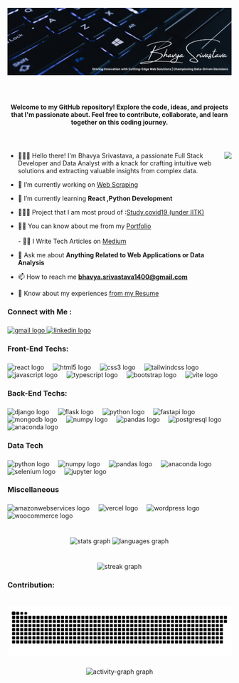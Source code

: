 <p align="center">
  <img src="https://github.com/N-epiphany/N-epiphany/blob/main/Cover.png" alt="Welcome Image" width="100%" height="15%">
</p>

###

<br clear="both">

<h4 align="center">Welcome to my GitHub repository! Explore the code, ideas, and projects that I'm passionate about. Feel free to contribute, collaborate, and learn together on this coding journey.</h4>

<br clear="both">

###

<img align="right" height="200" src="https://media.giphy.com/media/L1R1tvI9svkIWwpVYr/giphy.gif"  />

- 👩🏻‍💻 Hello there! I'm Bhavya Srivastava, a passionate Full Stack Developer and Data Analyst with a knack for crafting intuitive web solutions and extracting valuable insights from complex data.

- 🔭 I’m currently working on [Web Scraping](https://github.com/N-epiphany/Senior-Living-Projects-Web-Scraper)

- 🌱 I’m currently learning **React ,Python Development**

- 👩🏻‍💻 Project that I am most proud of :[Study.covid19 (under IITK)](https://studycovid19.in/)

- 👨‍💻 You can know about me from my [Portfolio](https://n-epiphany.github.io/EpiphanyPortfolio/)<br><br>- ✍🏻 I Write Tech Articles on [Medium](https://medium.com/@bs.epiphany14)

- 💬 Ask me about **Anything Related to Web Applications or Data Analysis**

- 📫 How to reach me **bhavya.srivastava1400@gmail.com**

- 📄 Know about my experiences [from my Resume](https://drive.google.com/file/d/1RM976mVhiAB13d8aO8esh_XlwvsnTA3S/view?usp=drive_link)

###

<h3 align="left">Connect with Me :</h3>

###

<div align="left">
  <a href="bhavya.srivastava1400@gmail.com" target="_blank">
    <img src="https://raw.githubusercontent.com/maurodesouza/profile-readme-generator/master/src/assets/icons/social/gmail/default.svg" width="47" height="35" alt="gmail logo"  />
  </a>
  <a href="https://www.linkedin.com/in/nepiphany/" target="_blank">
    <img src="https://raw.githubusercontent.com/maurodesouza/profile-readme-generator/master/src/assets/icons/social/linkedin/default.svg" width="47" height="35" alt="linkedin logo"  />
  </a>
</div>

###

<h3 align="left">Front-End Techs:</h3>

###

<div align="left">
  <img src="https://cdn.jsdelivr.net/gh/devicons/devicon/icons/react/react-original.svg" height="40" alt="react logo"  />
  <img width="12" />
  <img src="https://cdn.simpleicons.org/html5/E34F26" height="40" alt="html5 logo"  />
  <img width="12" />
  <img src="https://cdn.jsdelivr.net/gh/devicons/devicon/icons/css3/css3-original.svg" height="40" alt="css3 logo"  />
  <img width="12" />
  <img src="https://cdn.jsdelivr.net/gh/devicons/devicon/icons/tailwindcss/tailwindcss-original-wordmark.svg" height="40" alt="tailwindcss logo"  />
  <img width="12" />
  <img src="https://cdn.simpleicons.org/javascript/F7DF1E" height="40" alt="javascript logo"  />
  <img width="12" />
  <img src="https://cdn.simpleicons.org/typescript/3178C6" height="40" alt="typescript logo"  />
  <img width="12" />
  <img src="https://cdn.simpleicons.org/bootstrap/7952B3" height="40" alt="bootstrap logo"  />
  <img width="12" />
  <img src="https://skillicons.dev/icons?i=vite" height="40" alt="vite logo"  />
</div>

###

<h3 align="left">Back-End Techs:</h3>

###

<div align="left">
  <img src="https://skillicons.dev/icons?i=django" height="40" alt="django logo"  />
  <img width="12" />
  <img src="https://skillicons.dev/icons?i=flask" height="40" alt="flask logo"  />
  <img width="12" />
  <img src="https://cdn.jsdelivr.net/gh/devicons/devicon/icons/python/python-original.svg" height="40" alt="python logo"  />
  <img width="12" />
  <img src="https://cdn.jsdelivr.net/gh/devicons/devicon/icons/fastapi/fastapi-original.svg" height="40" alt="fastapi logo"  />
  <img width="12" />
  <img src="https://cdn.jsdelivr.net/gh/devicons/devicon/icons/mongodb/mongodb-original.svg" height="40" alt="mongodb logo"  />
  <img width="12" />
  <img src="https://cdn.jsdelivr.net/gh/devicons/devicon/icons/numpy/numpy-original.svg" height="40" alt="numpy logo"  />
  <img width="12" />
  <img src="https://cdn.jsdelivr.net/gh/devicons/devicon/icons/pandas/pandas-original.svg" height="40" alt="pandas logo"  />
  <img width="12" />
  <img src="https://cdn.jsdelivr.net/gh/devicons/devicon/icons/postgresql/postgresql-original.svg" height="40" alt="postgresql logo"  />
  <img width="12" />
  <img src="https://cdn.simpleicons.org/anaconda/44A833" height="40" alt="anaconda logo"  />
</div>

###

<h3 align="left">Data Tech</h3>

###

<div align="left">
  <img src="https://cdn.jsdelivr.net/gh/devicons/devicon/icons/python/python-original.svg" height="40" alt="python logo"  />
  <img width="12" />
  <img src="https://cdn.jsdelivr.net/gh/devicons/devicon/icons/numpy/numpy-original.svg" height="40" alt="numpy logo"  />
  <img width="12" />
  <img src="https://cdn.jsdelivr.net/gh/devicons/devicon/icons/pandas/pandas-original.svg" height="40" alt="pandas logo"  />
  <img width="12" />
  <img src="https://cdn.simpleicons.org/anaconda/44A833" height="40" alt="anaconda logo"  />
  <img width="12" />
  <img src="https://cdn.simpleicons.org/selenium/43B02A" height="40" alt="selenium logo"  />
  <img width="12" />
  <img src="https://cdn.jsdelivr.net/gh/devicons/devicon/icons/jupyter/jupyter-original.svg" height="40" alt="jupyter logo"  />
</div>

###

<h3 align="left">Miscellaneous</h3>

###

<div align="left">
  <img src="https://skillicons.dev/icons?i=aws" height="40" alt="amazonwebservices logo"  />
  <img width="12" />
  <img src="https://img.shields.io/badge/Vercel-000000?logo=vercel&logoColor=white&style=for-the-badge" height="40" alt="vercel logo"  />
  <img width="12" />
  <img src="https://skillicons.dev/icons?i=wordpress" height="40" alt="wordpress logo"  />
  <img width="12" />
  <img src="https://cdn.jsdelivr.net/gh/devicons/devicon/icons/woocommerce/woocommerce-original.svg" height="40" alt="woocommerce logo"  />
</div>

###

<br clear="both">

<div align="center">
  <img src="https://github-readme-stats.vercel.app/api?username=N-epiphany&hide_title=false&hide_rank=true&show_icons=true&include_all_commits=true&count_private=true&disable_animations=false&theme=gotham&locale=en&hide_border=true&custom_title=Github%20Stats%20:%20" height="150" alt="stats graph"  />
  <img src="https://github-readme-stats.vercel.app/api/top-langs?username=N-epiphany&locale=en&hide_title=false&layout=compact&card_width=320&langs_count=8&theme=gotham&hide_border=true" height="150" alt="languages graph"  />
</div>

###

<br clear="both">

<div align="center">
  <img src="https://streak-stats.demolab.com?user=N-epiphany&locale=en&mode=daily&theme=gotham&hide_border=true&border_radius=5" height="150" alt="streak graph"  />
</div>

###

<h3 align="left">Contribution:</h3>

###

<br clear="both">

<img src="https://raw.githubusercontent.com/N-epiphany/N-epiphany/output/snake.svg" alt="Snake animation" />

###

<div align="center">
  <img src="https://github-readme-activity-graph.vercel.app/graph?username=N-epiphany&radius=16&theme=gotham&area=true&order=5" height="300" alt="activity-graph graph"  />
</div>
